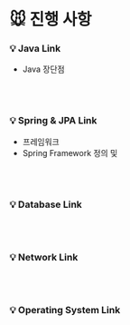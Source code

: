 # 🐭 진행 사항

### 💡 Java Link
- Java 장단점 

<br><br>
### 💡 Spring & JPA Link
- 프레임워크
- Spring Framework 정의 및 

<br><br>
### 💡 Database Link

<br><br>
### 💡 Network Link

<br><br>
### 💡 Operating System Link
